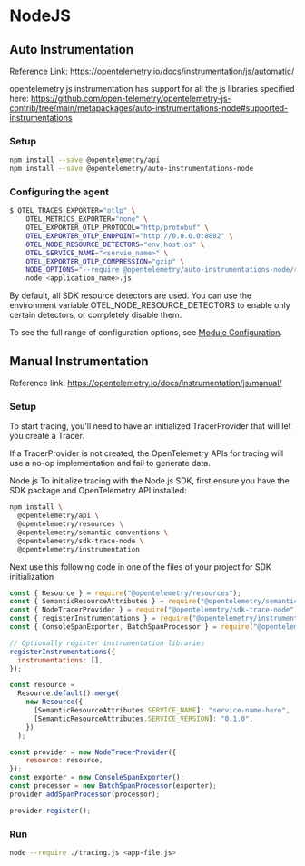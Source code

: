 # NodeJS

## Auto Instrumentation

Reference Link: <https://opentelemetry.io/docs/instrumentation/js/automatic/>

opentelemetry js instrumentation has support for all the js libraries specified here: <https://github.com/open-telemetry/opentelemetry-js-contrib/tree/main/metapackages/auto-instrumentations-node#supported-instrumentations>

### Setup

```bash
npm install --save @opentelemetry/api
npm install --save @opentelemetry/auto-instrumentations-node
```

### Configuring the agent

```bash
$ OTEL_TRACES_EXPORTER="otlp" \
    OTEL_METRICS_EXPORTER="none" \
    OTEL_EXPORTER_OTLP_PROTOCOL="http/protobuf" \ 
    OTEL_EXPORTER_OTLP_ENDPOINT="http://0.0.0.0:8082" \
    OTEL_NODE_RESOURCE_DETECTORS="env,host,os" \
    OTEL_SERVICE_NAME="<servie_name>" \
    OTEL_EXPORTER_OTLP_COMPRESSION="gzip" \
    NODE_OPTIONS="--require @opentelemetry/auto-instrumentations-node/register" \
    node <application_name>.js
```

By default, all SDK resource detectors are used. You can use the environment variable OTEL_NODE_RESOURCE_DETECTORS to enable only certain detectors, or completely disable them.

To see the full range of configuration options, see [Module Configuration](https://opentelemetry.io/docs/instrumentation/js/automatic/module-config/).

## Manual Instrumentation

Reference link: <https://opentelemetry.io/docs/instrumentation/js/manual/>

### Setup

To start tracing, you'll need to have an initialized TracerProvider that will let you create a Tracer.

If a TracerProvider is not created, the OpenTelemetry APIs for tracing will use a no-op implementation and fail to generate data.

Node.js
To initialize tracing with the Node.js SDK, first ensure you have the SDK package and OpenTelemetry API installed:

```bash
npm install \
  @opentelemetry/api \
  @opentelemetry/resources \
  @opentelemetry/semantic-conventions \
  @opentelemetry/sdk-trace-node \
  @opentelemetry/instrumentation
```

Next use this following code in one of the files of your project for SDK initialization

```javascript
const { Resource } = require("@opentelemetry/resources");
const { SemanticResourceAttributes } = require("@opentelemetry/semantic-conventions");
const { NodeTracerProvider } = require("@opentelemetry/sdk-trace-node");
const { registerInstrumentations } = require("@opentelemetry/instrumentation");
const { ConsoleSpanExporter, BatchSpanProcessor } = require("@opentelemetry/sdk-trace-base");

// Optionally register instrumentation libraries
registerInstrumentations({
  instrumentations: [],
});

const resource =
  Resource.default().merge(
    new Resource({
      [SemanticResourceAttributes.SERVICE_NAME]: "service-name-here",
      [SemanticResourceAttributes.SERVICE_VERSION]: "0.1.0",
    })
  );

const provider = new NodeTracerProvider({
    resource: resource,
});
const exporter = new ConsoleSpanExporter();
const processor = new BatchSpanProcessor(exporter);
provider.addSpanProcessor(processor);

provider.register();
```

### Run

```bash
node --require ./tracing.js <app-file.js>
```
